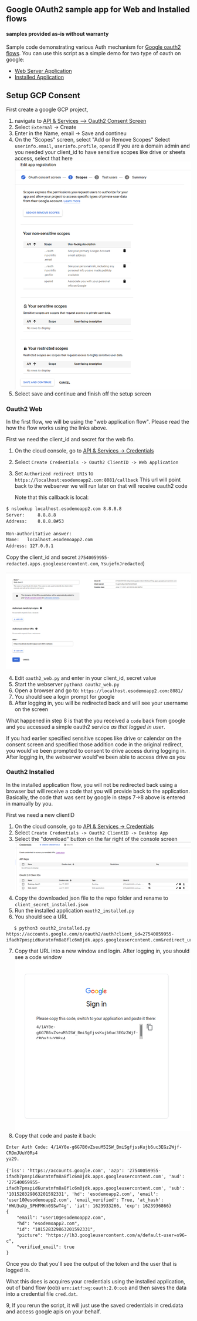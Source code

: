 ## Google OAuth2 sample app for Web and Installed flows

####  samples provided as-is without warranty

Sample code demonstrating various Auth mechanism for [Google oauth2 flows](https://developers.google.com/identity/protocols/oauth2).  You can use this script as a simple demo for two type of oauth on google:

* [Web Server Application](https://developers.google.com/identity/protocols/oauth2/web-server)
* [Installed Application](https://developers.google.com/identity/protocols/oauth2/native-app)


## Setup GCP Consent 

First create a google GCP project, 

1. navigate to [API & Services --> Oauth2 Consent Screen](https://console.cloud.google.com/apis/credentials/consent?)
2. Select `External` -> Create
3. Enter in the Name, email -> Save and contineu
4. On the "Scopes" screen, select "Add or Remove Scopes"
   Select `userinfo.email`, `userinfo.profile`, `openid`
   If you are a domain admin and you needed your client_id to have sensitive scopes like drive or sheets access, select that here
   ![images/scopes.png](images/scopes.png)
5. Select save and continue and finish off the setup screen

### Oauth2 Web

In the first flow, we will be using the "web application flow".  Please read the how the flow works using the links above. 


First we need the client_id and secret for the web flo.

1. On the cloud console, go to [API & Services -> Credentials](https://console.cloud.google.com/apis/credentials)
2. Select `Create Credentials -> Oauth2 ClientID -> Web Application`
3. Set `Authorized redirect URIs` to `https://localhost:esodemoapp2.com:8081/callback`
   This url will point back to the webserver we will run later on that will receive oauth2 code

   Note that this callback is local:
```bash
$ nslookup localhost.esodemoapp2.com 8.8.8.8
Server:		8.8.8.8
Address:	8.8.8.8#53

Non-authoritative answer:
Name:	localhost.esodemoapp2.com
Address: 127.0.0.1
```

Copy the client_id and secret
  `27540059955-redacted.apps.googleusercontent.com`, `YsujefnJredacted`)

  ![images/client_id.png](images/client_id.png)

4. Edit `oauth2_web.py` and enter in your client_id, secret value
5. Start the webserver  `python3 oauth2_web.py`
6. Open a browser and go to: `https://localhost.esodemoapp2.com:8081/`
7. You should see a login prompt for google
8. After logging in, you will be redirected back and will see your username on the screen

What happened in step 8 is that the you received a `code` back from google and you accessed a simple oauth2 service _as that logged in user_.

If you had earlier specified sensitive scopes like drive or calendar on the consent screen and specified those addition code in the original redirect, you would've been prompted to consent to drive access during logging in.   After logging in, the webserver would've been able to access drive _as you_

### Oauth2 Installed

In the installed application flow, you will not be redirected back using a browser but will receive a code that you will provide back to the application.  Basically, the code that was sent by google in steps 7->8 above is entered in manually by you.

First we need a new clientID

1. On the cloud console, go to [API & Services -> Credentials](https://console.cloud.google.com/apis/credentials)
2. Select `Create Credentials -> Oauth2 ClientID -> Desktop App`
3. Select the "download" button on the far right of the console screen
   ![images/download.png](images/download.png)
4. Copy the downloaded json file to the repo folder and rename to `client_secret_installed.json`
5. Run the installed application `oauth2_installed.py`
6. You should see a URL 
```
   $ python3 oauth2_installed.py 
https://accounts.google.com/o/oauth2/auth?client_id=27540059955-ifadh7pmspid6uratnfm8a8flc6m0jdk.apps.googleusercontent.com&redirect_uri=urn%3Aietf%3Awg%3Aoauth%3A2.0%3Aoob&scope=https%3A%2F%2Fwww.googleapis.com%2Fauth%2Fuserinfo.email&access_type=offline&response_type=code
```
7. Copy that URL into a new window and login. 
   After logging in, you should see a code window
   ![images/code.png](images/code.png)
8. Copy that code and paste it back:

```
Enter Auth Code: 4/1AY0e-g6G7B6vZseuM5ISW_BmiSgfjssKujb6uc3EGz2Wjf-CROmJUuY0Rs4
ya29.

{'iss': 'https://accounts.google.com', 'azp': '27540059955-ifadh7pmspid6uratnfm8a8flc6m0jdk.apps.googleusercontent.com', 'aud': '27540059955-ifadh7pmspid6uratnfm8a8flc6m0jdk.apps.googleusercontent.com', 'sub': '101528329863201592331', 'hd': 'esodemoapp2.com', 'email': 'user10@esodemoapp2.com', 'email_verified': True, 'at_hash': 'HWU3uXp_9PHFMKn0SSwT4g', 'iat': 1623933266, 'exp': 1623936866}
{
    "email": "user10@esodemoapp2.com",
    "hd": "esodemoapp2.com",
    "id": "101528329863201592331",
    "picture": "https://lh3.googleusercontent.com/a/default-user=s96-c",
    "verified_email": true
}
```

Once you do that you'll see the output of the token and the user that is logged in.

What this does is acquires your credentials using the installed application, out of band flow (oob) `urn:ietf:wg:oauth:2.0:oob` and then saves the data into a credential file `cred.dat`.

9,  If you rerun the script, it will just use the saved credentials in cred.data and access google apis on your behalf.
